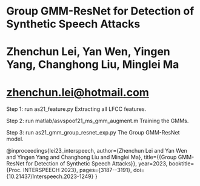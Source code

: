 # Group GMM-ResNet for Detection of Synthetic Speech Attacks
# Zhenchun Lei, Yan Wen, Yingen Yang, Changhong Liu, Minglei Ma
# zhenchun.lei@hotmail.com

Step 1: run as21_feature.py
Extracting all LFCC features.

Step 2: run matlab/asvspoof21_ms_gmm_augment.m
Training the GMMs.

Step 3: run as21_gmm_group_resnet_exp.py
The Group GMM-ResNet model.


@inproceedings{lei23_interspeech,
  author={Zhenchun Lei and Yan Wen and Yingen Yang and Changhong Liu and Minglei Ma},
  title={{Group GMM-ResNet for Detection of Synthetic Speech Attacks}},
  year=2023,
  booktitle={Proc. INTERSPEECH 2023},
  pages={3187--3191},
  doi={10.21437/Interspeech.2023-1249}
}
